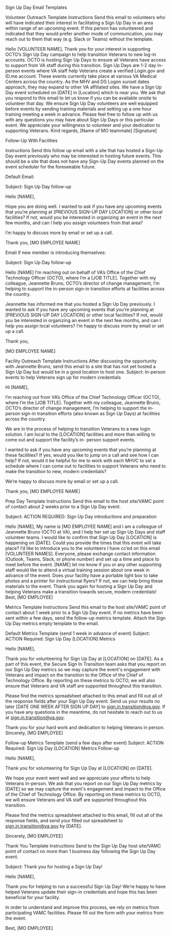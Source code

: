Sign Up Day Email Templates

Volunteer Outreach Template
Instructions
Send this email to volunteers who will have indicated their interest in facilitating a Sign Up Day in an area within range of an upcoming event. If this person has volunteered and indicated that they would prefer another mode of communication, you may reach out to them that way (e.g. Slack or Teams) without the template.

Hello [VOLUNTEER NAME], 
Thank you for your interest in supporting OCTO’s Sign Up Day campaign to help transition Veterans to new log-in accounts. 
OCTO is hosting Sign Up Days to ensure all Veterans have access to support from VA staff during this transition. Sign Up Days are 1-2 day in-person events where VA staff help Veterans create a verified Login.gov and ID.me account. These events currently take place at various VA Medical Centers across the country. As the MHV and DS Logon sunset dates approach, they may expand to other VA affiliated sites. 
We have a Sign Up Day event scheduled on [DATE] in [Location] which is near you. We ask that you respond to this email to let us know if you can be available onsite to volunteer that day. 
We ensure Sign Up Day volunteers are well equipped before events by sending training materials and setting up a one hour training meeting a week in advance.
Please feel free to follow up with us with any questions you may have about Sign Up Days or this particular event.
We appreciate your willingness to volunteer and your dedication to supporting Veterans.
Kind regards,
[Name of MO teammate]
[Signature]

Follow-Up With Facilities

Instructions
Send this follow up email with a site that has hosted a Sign-Up Day event previously who may be interested in hosting future events. This should be a site that does not have any Sign-Up Day events planned on the event scheduler for the foreseeable future.

Default Email:

Subject: Sign Up Day follow-up

Hello [NAME],

Hope you are doing well. I wanted to ask if you have any upcoming events that you’re planning at [PREVIOUS SIGN-UP DAY LOCATION] or other local facilities? If not, would you be interested in organizing an event in the next few months, and can I help you assign volunteers from that area?
 
I’m happy to discuss more by email or set up a call.
 
Thank you,
[MO EMPLOYEE NAME]

Email if new member is introducing themselves:


Subject: Sign Up Day follow-up

Hello [NAME]
I’m reaching out on behalf of VA’s Office of the Chief Technology Officer (OCTO), where I’m a [JOB TITLE]. Together with my colleague, Jeannette Bruno, OCTO’s director of change management, I’m helping to support the in-person sign-in transition efforts at facilities across the country.

Jeannette has informed me that you hosted a Sign Up Day previously. I wanted to ask if you have any upcoming events that you’re planning at [PREVIOUS SIGN-UP DAY LOCATION] or other local facilities? If not, would you be interested in organizing an event in the next few months, and can I help you assign local volunteers?
I’m happy to discuss more by email or set up a call.
 
Thank you,

[MO EMPLOYEE NAME]

Facility Outreach Template
Instructions
After discussing the opportunity with Jeannette Bruno, send this email to a site that has not yet hosted a Sign Up Day but would be in a good location to host one.
Subject: In-person events to help Veterans sign up for modern credentials

Hi [NAME],

I’m reaching out from VA’s Office of the Chief Technology Officer (OCTO), where I’m the [JOB TITLE].
Together with my colleague, Jeannette Bruno, OCTO’s director of change management, I’m helping to
support the in-person sign-in transition efforts (also known as Sign Up Days) at facilities across the country. 

We are in the process of helping to transition Veterans to a new login solution. I am local to the [LOCATION] facilities and more than willing to come out and support the facility’s in-
person support events.

I wanted to ask if you have any upcoming events that you’re planning at these facilities? If yes, would
you like to jump on a call and see how I can help? If not, would it be helpful for me to work with each
MHVC to set a schedule where I can come out to facilities to support Veterans who need to make the
transition to new, modern credentials?

We’re happy to discuss more by email or set up a call.

Thank you,
[MO EMPLOYEE NAME]



Prep Day Template
Instructions
Send this email to the host site/VAMC point of contact about 2 weeks prior to a Sign Up Day event.

Subject: ACTION REQUIRED: Sign Up Day introductions and preparation

Hello [NAME],
My name is [MO EMPLOYEE NAME] and I am a colleague of Jeannette Bruno (OCTO at VA), and I help her set up Sign Up Days and staff volunteer teams. 
I would like to confirm that Sign Up Day [LOCATION] is happening on [DATE]. Could you provide the times that this event will take place?
I’d like to introduce you to the volunteers I have cc’ed on this email [VOLUNTEER NAMES]. Everyone, please exchange contact information (Outlook, Teams, Slack, or phone number) and set up a time and place to meet before the event.
[NAME] let me know if you or any other supporting staff would like to attend a virtual training session about one week in advance of the event.
Does your facility have a portable light box to take photos and a printer for instructional flyers? If not, we can help bring these materials to the event. 
Thank you again for hosting a Sign Up Day and helping Veterans make a transition towards secure, modern credentials!
Best,
[MO EMPLOYEE]

Metrics Template
Instructions
Send this email to the host site/VAMC point of contact about 1 week prior to a Sign Up Day event. If no metrics have been sent within a few days, send the follow-up metrics template. Attach the Sign Up Day metrics empty template to the email.

Default Metrics Template (send 1 week in advance of event)
Subject: ACTION Required: Sign Up Day [LOCATION] Metrics

Hello [NAME],

Thank you for volunteering for Sign Up Day at [LOCATION] on [DATE]. As a part of this event, the Secure Sign In Transition team asks that you report on our Sign Up Day metrics so we may capture the event's engagement with Veterans and impact on the transition to the Office of the Chief of Technology Office. By reporting on these metrics to OCTO, we will also ensure that Veterans and VA staff are supported throughout this transition.

Please find the metrics spreadsheet attached to this email and fill out all of the response fields after your Sign Up Day event. Send us your results no later [DATE ONE WEEK AFTER SIGN UP DAY] to sign.in.transition@va.gov. If you have any questions in the meantime, do not hesitate to reach out to us at sign.in.transition@va.gov.

Thank you for your hard work and dedication to helping Veterans in person.
Sincerely, 
[MO EMPLOYEE]

Follow-up Metrics Template (send a few days after event)
Subject: ACTION Required: Sign Up Day [LOCATION] Metrics Follow-up

Hello [NAME],

Thank you for volunteering for Sign Up Day at [LOCATION] on [DATE]. 

We hope your event went well and we appreciate your efforts to help Veterans in-person. We ask that you report on our Sign Up Day metrics by [DATE] so we may capture the event's engagement and impact to the Office of the Chief of Technology Office. By reporting on these metrics to OCTO, we will ensure Veterans and VA staff are supported throughout this transition.

Please find the metrics spreadsheet attached to this email, fill out all of the response fields, and send your filled out spreadsheet to sign.in.transition@va.gov by [DATE].

Sincerely,
[MO EMPLOYEE]

Thank You Template
Instructions
Send to the Sign Up Day host site/VAMC point of contact no more than 1 business day following the Sign Up Day event.

Subject: Thank you for hosting a Sign Up Day!

Hello [NAME],

Thank you for helping to run a successful Sign Up Day! We’re happy to have helped Veterans update their sign-in credentials and hope this has been beneficial for your facility.  

In order to understand and improve this process, we rely on metrics from participating VAMC facilities. Please fill out the form with your metrics from the event. 

Best,
[MO EMPLOYEE]







